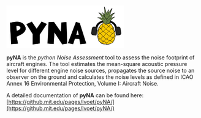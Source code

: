 <img src="docs/_rst/_images/logo.jpg" alt="Logo" style="zoom:30%;" />

**pyNA** is the *python Noise Assessment* tool to assess the noise footprint of aircraft engines. The tool estimates the mean-square acoustic pressure level for different engine noise sources, propagates the source noise to an observer on the ground and calculates the noise levels as defined in ICAO Annex 16 Environmental Protection, Volume I: Aircraft Noise.


A detailed documentation of **pyNA** can be found here: [https://github.mit.edu/pages/lvoet/pyNA/](https://github.mit.edu/pages/lvoet/pyNA/)


